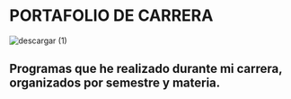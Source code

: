 # PORTAFOLIO DE CARRERA

![descargar (1)](https://user-images.githubusercontent.com/77185465/153744027-5240f051-60c6-48a4-a52a-acf726e5c12a.png)

## Programas que he realizado durante mi carrera, organizados por semestre y materia.

